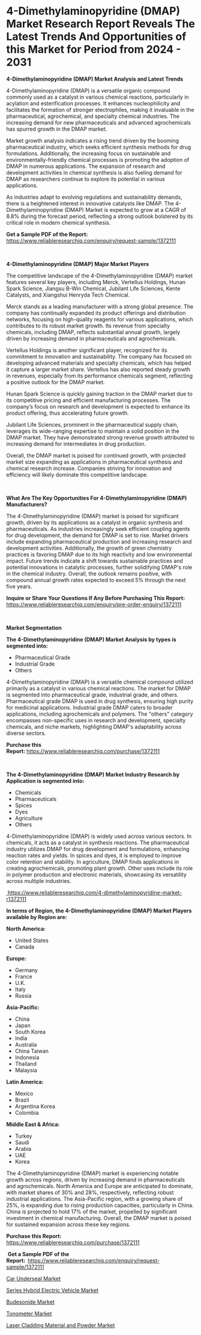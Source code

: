 <p><h1>4-Dimethylaminopyridine (DMAP) Market Research Report Reveals The Latest Trends And Opportunities of this Market for Period from 2024 - 2031</h1></p><p><strong>4-Dimethylaminopyridine (DMAP) Market Analysis and Latest Trends</strong></p>
<p><p>4-Dimethylaminopyridine (DMAP) is a versatile organic compound commonly used as a catalyst in various chemical reactions, particularly in acylation and esterification processes. It enhances nucleophilicity and facilitates the formation of stronger electrophiles, making it invaluable in the pharmaceutical, agrochemical, and specialty chemical industries. The increasing demand for new pharmaceuticals and advanced agrochemicals has spurred growth in the DMAP market.</p><p>Market growth analysis indicates a rising trend driven by the booming pharmaceutical industry, which seeks efficient synthesis methods for drug formulations. Additionally, the increasing focus on sustainable and environmentally-friendly chemical processes is promoting the adoption of DMAP in numerous applications. The expansion of research and development activities in chemical synthesis is also fueling demand for DMAP as researchers continue to explore its potential in various applications.</p><p>As industries adapt to evolving regulations and sustainability demands, there is a heightened interest in innovative catalysts like DMAP. The 4-Dimethylaminopyridine (DMAP) Market is expected to grow at a CAGR of 8.8% during the forecast period, reflecting a strong outlook bolstered by its critical role in modern chemical synthesis.</p></p>
<p><strong>Get a Sample PDF of the Report:&nbsp;</strong> <a href="https://www.reliableresearchiq.com/enquiry/request-sample/1372111?utm_campaign=1141&utm_medium=2&utm_source=Github&utm_content=ia&utm_term=06122024&utm_id=4-dimethylaminopyridine-dmap">https://www.reliableresearchiq.com/enquiry/request-sample/1372111</a></p>
<p>&nbsp;</p>
<p><strong>4-Dimethylaminopyridine (DMAP) Major Market Players</strong></p>
<p><p>The competitive landscape of the 4-Dimethylaminopyridine (DMAP) market features several key players, including Merck, Vertellus Holdings, Hunan Spark Science, Jiangsu B-Win Chemical, Jubilant Life Sciences, Kente Catalysts, and Xiangshui Henryda Tech Chemical.</p><p>Merck stands as a leading manufacturer with a strong global presence. The company has continually expanded its product offerings and distribution networks, focusing on high-quality reagents for various applications, which contributes to its robust market growth. Its revenue from specialty chemicals, including DMAP, reflects substantial annual growth, largely driven by increasing demand in pharmaceuticals and agrochemicals.</p><p>Vertellus Holdings is another significant player, recognized for its commitment to innovation and sustainability. The company has focused on developing advanced materials and specialty chemicals, which has helped it capture a larger market share. Vertellus has also reported steady growth in revenues, especially from its performance chemicals segment, reflecting a positive outlook for the DMAP market.</p><p>Hunan Spark Science is quickly gaining traction in the DMAP market due to its competitive pricing and efficient manufacturing processes. The company’s focus on research and development is expected to enhance its product offering, thus accelerating future growth.</p><p>Jubilant Life Sciences, prominent in the pharmaceutical supply chain, leverages its wide-ranging expertise to maintain a solid position in the DMAP market. They have demonstrated strong revenue growth attributed to increasing demand for intermediates in drug production.</p><p>Overall, the DMAP market is poised for continued growth, with projected market size expanding as applications in pharmaceutical synthesis and chemical research increase. Companies striving for innovation and efficiency will likely dominate this competitive landscape.</p></p>
<p>&nbsp;</p>
<p><strong>What Are The Key Opportunities For 4-Dimethylaminopyridine (DMAP) Manufacturers?</strong></p>
<p><p>The 4-Dimethylaminopyridine (DMAP) market is poised for significant growth, driven by its applications as a catalyst in organic synthesis and pharmaceuticals. As industries increasingly seek efficient coupling agents for drug development, the demand for DMAP is set to rise. Market drivers include expanding pharmaceutical production and increasing research and development activities. Additionally, the growth of green chemistry practices is favoring DMAP due to its high reactivity and low environmental impact. Future trends indicate a shift towards sustainable practices and potential innovations in catalytic processes, further solidifying DMAP's role in the chemical industry. Overall, the outlook remains positive, with compound annual growth rates expected to exceed 5% through the next five years.</p></p>
<p><strong>Inquire or Share Your Questions If Any Before Purchasing This Report:</strong> <a href="https://www.reliableresearchiq.com/enquiry/pre-order-enquiry/1372111?utm_campaign=1141&utm_medium=2&utm_source=Github&utm_content=ia&utm_term=06122024&utm_id=4-dimethylaminopyridine-dmap">https://www.reliableresearchiq.com/enquiry/pre-order-enquiry/1372111</a></p>
<p>&nbsp;</p>
<p><strong>Market Segmentation</strong></p>
<p><strong>The 4-Dimethylaminopyridine (DMAP) Market Analysis by types is segmented into:</strong></p>
<p><ul><li>Pharmaceutical Grade</li><li>Industrial Grade</li><li>Others</li></ul></p>
<p><p>4-Dimethylaminopyridine (DMAP) is a versatile chemical compound utilized primarily as a catalyst in various chemical reactions. The market for DMAP is segmented into pharmaceutical grade, industrial grade, and others. Pharmaceutical grade DMAP is used in drug synthesis, ensuring high purity for medicinal applications. Industrial grade DMAP caters to broader applications, including agrochemicals and polymers. The "others" category encompasses non-specific uses in research and development, specialty chemicals, and niche markets, highlighting DMAP's adaptability across diverse sectors.</p></p>
<p><strong>Purchase this Report:&nbsp;</strong><a href="https://www.reliableresearchiq.com/purchase/1372111?utm_campaign=1141&utm_medium=2&utm_source=Github&utm_content=ia&utm_term=06122024&utm_id=4-dimethylaminopyridine-dmap">https://www.reliableresearchiq.com/purchase/1372111</a></p>
<p>&nbsp;</p>
<p><strong>The 4-Dimethylaminopyridine (DMAP) Market Industry Research by Application is segmented into:</strong></p>
<p><ul><li>Chemicals</li><li>Pharmaceuticals</li><li>Spices</li><li>Dyes</li><li>Agriculture</li><li>Others</li></ul></p>
<p><p>4-Dimethylaminopyridine (DMAP) is widely used across various sectors. In chemicals, it acts as a catalyst in synthesis reactions. The pharmaceutical industry utilizes DMAP for drug development and formulations, enhancing reaction rates and yields. In spices and dyes, it is employed to improve color retention and stability. In agriculture, DMAP finds applications in creating agrochemicals, promoting plant growth. Other uses include its role in polymer production and electronic materials, showcasing its versatility across multiple industries.</p></p>
<p><a href="https://www.reliableresearchiq.com/4-dimethylaminopyridine-market-r1372111?utm_campaign=1141&utm_medium=2&utm_source=Github&utm_content=ia&utm_term=06122024&utm_id=4-dimethylaminopyridine-dmap">&nbsp;https://www.reliableresearchiq.com/4-dimethylaminopyridine-market-r1372111</a></p>
<p><strong>In terms of Region, the 4-Dimethylaminopyridine (DMAP) Market Players available by Region are:</strong></p>
<p>
    <p> <strong> North America: </strong>
        <ul>
            <li>United States</li>
            <li>Canada</li>
        </ul>
        </p> 
    <p> <strong> Europe: </strong>
        <ul>
            <li>Germany</li>
            <li>France</li>
            <li>U.K.</li>
            <li>Italy</li>
            <li>Russia</li>
        </ul>
        </p> 
    <p> <strong> Asia-Pacific: </strong>
        <ul>
            <li>China</li>
            <li>Japan</li>
            <li>South Korea</li>
            <li>India</li>
            <li>Australia</li>
            <li>China Taiwan</li>
            <li>Indonesia</li>
            <li>Thailand</li>
            <li>Malaysia</li>
        </ul>
        </p> 
    <p> <strong> Latin America: </strong>
        <ul>
            <li>Mexico</li>
            <li>Brazil</li>
            <li>Argentina Korea</li>
            <li>Colombia</li>
        </ul>
        </p> 
    <p> <strong> Middle East & Africa: </strong>
        <ul>
            <li>Turkey</li>
            <li>Saudi</li>
            <li>Arabia</li>
            <li>UAE</li>
            <li>Korea</li>
        </ul>
    </p>
    </p>
<p><p>The 4-Dimethylaminopyridine (DMAP) market is experiencing notable growth across regions, driven by increasing demand in pharmaceuticals and agrochemicals. North America and Europe are anticipated to dominate, with market shares of 30% and 28%, respectively, reflecting robust industrial applications. The Asia-Pacific region, with a growing share of 25%, is expanding due to rising production capacities, particularly in China. China is projected to hold 17% of the market, propelled by significant investment in chemical manufacturing. Overall, the DMAP market is poised for sustained expansion across these key regions.</p></p>
<p><strong>Purchase this Report: </strong><a href="https://www.reliableresearchiq.com/purchase/1372111?utm_campaign=1141&utm_medium=2&utm_source=Github&utm_content=ia&utm_term=06122024&utm_id=4-dimethylaminopyridine-dmap">https://www.reliableresearchiq.com/purchase/1372111</a></p>
<p>&nbsp;<strong>Get a Sample PDF of the Report:&nbsp;&nbsp;</strong><a href="https://www.reliableresearchiq.com/enquiry/request-sample/1372111?utm_campaign=1141&utm_medium=2&utm_source=Github&utm_content=ia&utm_term=06122024&utm_id=4-dimethylaminopyridine-dmap">https://www.reliableresearchiq.com/enquiry/request-sample/1372111</a></p>
<p><strong></strong></p>
<p><p><a href="https://issuu.com/reportprime-2/docs/car-underseal-market-size-2030.pptx?utm_campaign=1141&utm_medium=2&utm_source=Github&utm_content=ia&utm_term=06122024&utm_id=4-dimethylaminopyridine-dmap">Car Underseal Market</a></p><p><a href="https://issuu.com/reportprime-2/docs/series-hybrid-electric-vehicle-market-size-2030.pp?utm_campaign=1141&utm_medium=2&utm_source=Github&utm_content=ia&utm_term=06122024&utm_id=4-dimethylaminopyridine-dmap">Series Hybrid Electric Vehicle Market</a></p><p><a href="https://www.linkedin.com/pulse/budesonide-market-trends-2024-2031-detailed-59-cagr-analysis-hrcne?utm_campaign=1141&utm_medium=2&utm_source=Github&utm_content=ia&utm_term=06122024&utm_id=4-dimethylaminopyridine-dmap">Budesonide Market</a></p><p><a href="https://www.linkedin.com/pulse/t-insight-dial-ziosf?utm_campaign=1141&utm_medium=2&utm_source=Github&utm_content=ia&utm_term=06122024&utm_id=4-dimethylaminopyridine-dmap">Tonometer Market</a></p><p><a href="https://github.com/skerretflossie9297/Market-Research-Report-List-1/blob/main/laser-cladding-material-and-powder-market.md?utm_campaign=1141&utm_medium=2&utm_source=Github&utm_content=ia&utm_term=06122024&utm_id=4-dimethylaminopyridine-dmap">Laser Cladding Material and Powder Market</a></p></p>